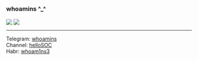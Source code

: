 ### whoamins ^_^
  
<a>
  <img align="center" src="https://github-readme-stats.vercel.app/api?username=whoamins&show_icons=true&theme=buefy&line_height=33" />
</a>
<a>
  <img align="center" src="https://github-readme-stats.vercel.app/api/top-langs/?username=whoamins&langs_count=6&line_height=35"
</a>
<hr />
  
Telegram: [whoamins](https://t.me/whoamins)
  <br />
Channel:  [helloSOC](https://t.me/helloSOC)
  <br />
Habr: [whoam1ns3](https://habr.com/ru/users/whoam1ns3/)
